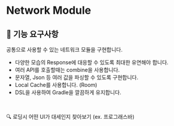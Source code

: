 # Network Module
## 🤔 기능 요구사항
공통으로 사용할 수 있는 네트워크 모듈을 구현합니다. 
- 다양한 모습의 Response에 대응할 수 있도록 최대한 유연해야 합니다.
- 여러 API를 호출할때는 combine을 사용합니다.
- 문자열, Json 등 여러 값을 파싱할 수 있도록 구현합니다.
- Local Cache를 사용합니다. (Room)
- DSL을 사용하여 Gradle을 깔끔하게 유지합니다. 
<br/>

🔍 로딩시 어떤 UI가 대세인지 찾아보기 (ex. 프로그래스바)
